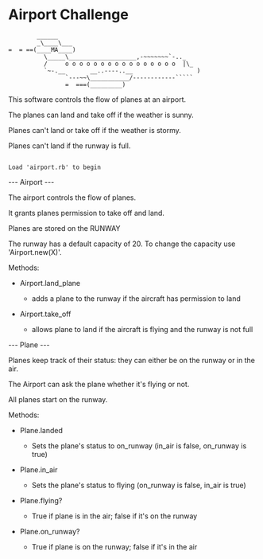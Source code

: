 Airport Challenge
=================

```
        ______
        _\____\___
=  = ==(____MA____)
          \_____\___________________,-~~~~~~~`-.._
          /     o o o o o o o o o o o o o o o o  |\_
          `~-.__       __..----..__                  )
                `---~~\___________/------------`````
                =  ===(_________)

```

This software controls the flow of planes at an airport.

The planes can land and take off if the weather is sunny.

Planes can't land or take off if the weather is stormy.

Planes can't land if the runway is full.

```

Load 'airport.rb' to begin

```

--- Airport ---

The airport controls the flow of planes.

It grants planes permission to take off and land.

Planes are stored on the RUNWAY

The runway has a default capacity of 20. To change the capacity use 'Airport.new(X)'.

Methods:

- Airport.land_plane
  - adds a plane to the runway if the aircraft has permission to land

- Airport.take_off
  - allows plane to land if the aircraft is flying and the runway is not full


--- Plane ---

Planes keep track of their status: they can either be on the runway or in the air.

The Airport can ask the plane whether it's flying or not.

All planes start on the runway.

Methods:

- Plane.landed
  - Sets the plane's status to on_runway (in_air is false, on_runway is true)

- Plane.in_air
  - Sets the plane's status to flying (on_runway is false, in_air is true)

- Plane.flying?
  - True if plane is in the air; false if it's on the runway

- Plane.on_runway?
  - True if plane is on the runway; false if it's in the air
